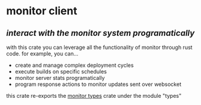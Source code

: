 # monitor client

## *interact with the monitor system programatically*

with this crate you can leverage all the functionality of monitor through rust code. for example, you can...

 - create and manage complex deployment cycles
 - execute builds on specific schedules
 - monitor server stats programatically
 - program response actions to monitor updates sent over websocket

this crate re-exports the [monitor types](https://crates.io/crates/monitor_types) crate under the module "types"